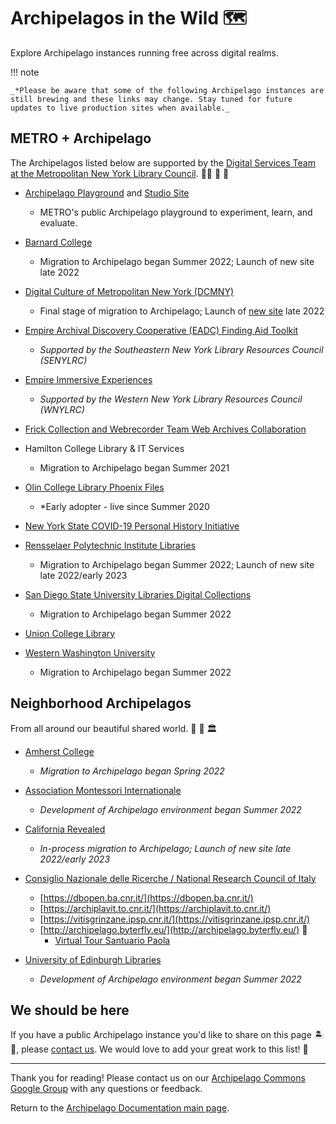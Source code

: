 # Archipelagos in the Wild 🗺️ 

Explore Archipelago instances running free across digital realms.

!!! note

    _*Please be aware that some of the following Archipelago instances are still brewing and these links may change. Stay tuned for future updates to live production sites when available._


## METRO + Archipelago

The Archipelagos listed below are supported by the [Digital Services Team at the Metropolitan New York Library Council](https://metro.org/digital-services). 🧑‍🌾 🐝 🍓

- [Archipelago Playground](http://play.archipelago.nyc) and [Studio Site](https://studio.archipelago.nyc/)
    - METRO's public Archipelago playground to experiment, learn, and evaluate.

- [Barnard College](https://digitalcollections.barnard.edu/)
    - Migration to Archipelago began Summer 2022; Launch of new site late 2022

- [Digital Culture of Metropolitan New York (DCMNY)](http://dcmny.org)
    - Final stage of migration to Archipelago; Launch of [new site](https://dev.dcmny.org) late 2022

- [Empire Archival Discovery Cooperative (EADC) Finding Aid Toolkit](https://archipelago.senylrc.org/documentation)
    - _Supported by the Southeastern New York Library Resources Council (SENYLRC)_   

- [Empire Immersive Experiences](https://esie.space)
    - _Supported by the Western New York Library Resources Council (WNYLRC)_    

- [Frick Collection and Webrecorder Team Web Archives Collaboration](https://webarchive.archipelago.nyc)

- Hamilton College Library & IT Services
    - Migration to Archipelago began Summer 2021

- [Olin College Library Phoenix Files](https://phoenixfiles.olin.edu)
    - *Early adopter - live since Summer 2020

- [New York State COVID-19 Personal History Initiative](https://www.nyspersonalhistory.com)

- [Rensselaer Polytechnic Institute Libraries](https://library.rpi.edu/)
    - Migration to Archipelago began Summer 2022; Launch of new site late 2022/early 2023

- [San Diego State University Libraries Digital Collections](https://library.sdsu.edu/find/digital-collections) 
    - Migration to Archipelago began Summer 2022

- [Union College Library](https://arches.union.edu)

- [Western Washington University](https://library.wwu.edu/)
    - Migration to Archipelago began Summer 2022


## Neighborhood Archipelagos

From all around our beautiful shared world. 🏡 🏫 🏛️ 

- [Amherst College](https://acdc.amherst.edu)
    - _Migration to Archipelago began Spring 2022_

- [Association Montessori Internationale](https://montessori-ami.org/)

    - _Development of Archipelago environment began Summer 2022_

- [California Revealed](https://repository.californiarevealed.org/)

    - _In-process migration to Archipelago; Launch of new site late 2022/early 2023_

- [Consiglio Nazionale delle Ricerche / National Research Council of Italy](https://www.cnr.it/)
    - [https://dbopen.ba.cnr.it/](https://dbopen.ba.cnr.it/)
    - [https://archiplavit.to.cnr.it/](https://archiplavit.to.cnr.it/)
    - [https://vitisgrinzane.ipsp.cnr.it/](https://vitisgrinzane.ipsp.cnr.it/)
    - [http://archipelago.byterfly.eu/](http://archipelago.byterfly.eu/) 🦋
        - [Virtual Tour Santuario Paola](http://archipelago.byterfly.eu/do/5aea0a3f-cf03-40cc-9611-924dea1fd806)

- [University of Edinburgh Libraries](https://www.ed.ac.uk/information-services/library-museum-gallery)

    - _Development of Archipelago environment began Summer 2022_


## We should be here 

If you have a public Archipelago instance you'd like to share on this page 🏝️📍, please [contact us](mailto:repositorysupport@metro.org). We would love to add your great work to this list! 💚 

---

Thank you for reading! Please contact us on our [Archipelago Commons Google Group](https://groups.google.com/forum/#!forum/archipelago-commons) with any questions or feedback.

Return to the [Archipelago Documentation main page](index.md).

